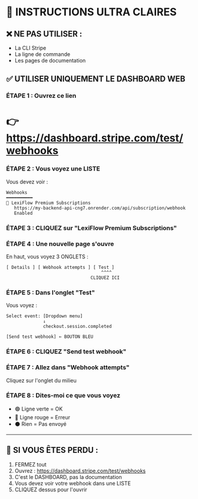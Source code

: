 # 🚨 INSTRUCTIONS ULTRA CLAIRES

## ❌ NE PAS UTILISER :
- La CLI Stripe
- La ligne de commande
- Les pages de documentation

## ✅ UTILISER UNIQUEMENT LE DASHBOARD WEB

### ÉTAPE 1 : Ouvrez ce lien
# 👉 https://dashboard.stripe.com/test/webhooks

### ÉTAPE 2 : Vous voyez une LISTE
Vous devez voir :
```
Webhooks
━━━━━━━━━━
📌 LexiFlow Premium Subscriptions
   https://my-backend-api-cng7.onrender.com/api/subscription/webhook
   Enabled
```

### ÉTAPE 3 : CLIQUEZ sur "LexiFlow Premium Subscriptions"

### ÉTAPE 4 : Une nouvelle page s'ouvre
En haut, vous voyez 3 ONGLETS :
```
[ Details ] [ Webhook attempts ] [ Test ]
                                    ^^^^
                                CLIQUEZ ICI
```

### ÉTAPE 5 : Dans l'onglet "Test"
Vous voyez :
```
Select event: [Dropdown menu]
              ↓
              checkout.session.completed

[Send test webhook] ← BOUTON BLEU
```

### ÉTAPE 6 : CLIQUEZ "Send test webhook"

### ÉTAPE 7 : Allez dans "Webhook attempts"
Cliquez sur l'onglet du milieu

### ÉTAPE 8 : Dites-moi ce que vous voyez
- 🟢 Ligne verte = OK
- 🔴 Ligne rouge = Erreur
- ⚫ Rien = Pas envoyé

---

## 📱 SI VOUS ÊTES PERDU :

1. FERMEZ tout
2. Ouvrez : https://dashboard.stripe.com/test/webhooks
3. C'est le DASHBOARD, pas la documentation
4. Vous devez voir votre webhook dans une LISTE
5. CLIQUEZ dessus pour l'ouvrir